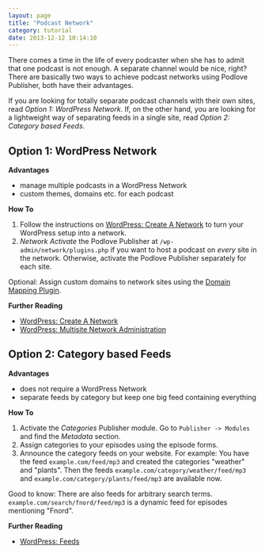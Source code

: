 ```yaml
---
layout: page
title: "Podcast Network"
category: tutorial
date: 2013-12-12 10:14:10
---
```


There comes a time in the life of every podcaster when she has to admit that one podcast is not enough. A separate channel would be nice, right? There are basically two ways to achieve podcast networks using Podlove Publisher, both have their advantages.

If you are looking for totally separate podcast channels with their own sites, read _Option 1: WordPress Network_. If, on the other hand, you are looking for a lightweight way of separating feeds in a single site, read _Option 2: Category based Feeds_.

## Option 1: WordPress Network

**Advantages**

- manage multiple podcasts in a WordPress Network
- custom themes, domains etc. for each podcast

**How To**

1. Follow the instructions on [WordPress: Create A Network][1] to turn your WordPress setup into a network.
2. _Network Activate_ the Podlove Publisher at `/wp-admin/network/plugins.php` if you want to host a podcast on _every_ site in the network. Otherwise, activate the Podlove Publisher separately for each site.

Optional: Assign custom domains to network sites using the [Domain Mapping Plugin][4].

**Further Reading**

- [WordPress: Create A Network][1]
- [WordPress: Multisite Network Administration][2]

## Option 2: Category based Feeds

**Advantages**

- does not require a WordPress Network
- separate feeds by category but keep one big feed containing everything

**How To**

1. Activate the _Categories_ Publisher module. Go to `Publisher -> Modules` and find the _Metadata_ section.
2. Assign categories to your episodes using the episode forms. 
3. Announce the category feeds on your website. For example: You have the feed `example.com/feed/mp3` and created the categories "weather" and "plants". Then the feeds `example.com/category/weather/feed/mp3` and `example.com/category/plants/feed/mp3` are available now.

Good to know: There are also feeds for arbitrary search terms. `example.com/search/fnord/feed/mp3` is a dynamic feed for episodes mentioning "Fnord".

**Further Reading**

- [WordPress: Feeds][3]

[1]: http://codex.wordpress.org/Create_A_Network
[2]: http://codex.wordpress.org/Multisite_Network_Administration
[3]: http://codex.wordpress.org/WordPress_Feeds
[4]: https://wordpress.org/plugins/wordpress-mu-domain-mapping/